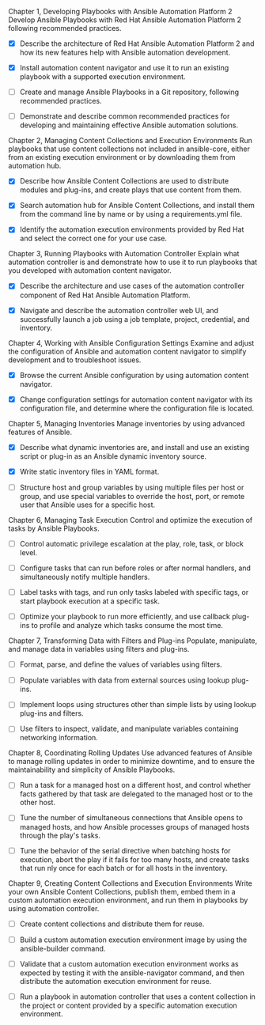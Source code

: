 Chapter 1, Developing Playbooks with Ansible Automation Platform 2
Develop Ansible Playbooks with Red Hat Ansible Automation Platform 2 following recommended practices.

- [x] Describe the architecture of Red Hat Ansible Automation Platform 2 and how its new features
help with Ansible automation development.

- [x] Install automation content navigator and use it to run an existing playbook with a supported
execution environment.

- [ ] Create and manage Ansible Playbooks in a Git repository, following recommended practices.

- [ ] Demonstrate and describe common recommended practices for developing and maintaining
effective Ansible automation solutions.

Chapter 2, Managing Content Collections and Execution Environments
Run playbooks that use content collections not included in ansible-core, either from an existing execution environment or by downloading them from automation hub.

- [x] Describe how Ansible Content Collections are used to distribute modules and plug-ins, and
create plays that use content from them.

- [x] Search automation hub for Ansible Content Collections, and install them from the command line
by name or by using a requirements.yml file.

- [x] Identify the automation execution environments provided by Red Hat and select the correct one
for your use case.

Chapter 3, Running Playbooks with Automation Controller
Explain what automation controller is and demonstrate how to use it to run playbooks that you developed with automation content navigator.

- [x] Describe the architecture and use cases of the automation controller component of Red Hat Ansible Automation Platform.

- [x] Navigate and describe the automation controller web UI, and successfully launch a job using a job template, project, credential, and inventory.

Chapter 4, Working with Ansible Configuration Settings
Examine and adjust the configuration of Ansible and automation content navigator to simplify development and to troubleshoot issues.

- [x] Browse the current Ansible configuration by using automation content navigator.

- [x] Change configuration settings for automation content navigator with its configuration file, and determine where the configuration file is located.

Chapter 5, Managing Inventories
Manage inventories by using advanced features of Ansible.

- [x] Describe what dynamic inventories are, and install and use an existing script or plug-in as an Ansible dynamic inventory source.

- [x] Write static inventory files in YAML format.

- [ ] Structure host and group variables by using multiple files per host or group, and use special variables to override the host, port, or remote user that Ansible uses for a specific host.

Chapter 6, Managing Task Execution
Control and optimize the execution of tasks by Ansible Playbooks.

- [ ] Control automatic privilege escalation at the play, role, task, or block level.

- [ ] Configure tasks that can run before roles or after normal handlers, and simultaneously notify multiple handlers.

- [ ] Label tasks with tags, and run only tasks labeled with specific tags, or start playbook execution at a specific task.

- [ ] Optimize your playbook to run more efficiently, and use callback plug-ins to profile and analyze which tasks consume the most time.

Chapter 7, Transforming Data with Filters and Plug-ins
Populate, manipulate, and manage data in variables using filters and plug-ins.

- [ ] Format, parse, and define the values of variables using filters.

- [ ] Populate variables with data from external sources using lookup plug-ins.

- [ ] Implement loops using structures other than simple lists by using lookup plug-ins and filters.

- [ ] Use filters to inspect, validate, and manipulate variables containing networking information.

Chapter 8, Coordinating Rolling Updates
Use advanced features of Ansible to manage rolling updates in order to minimize downtime, and to ensure the maintainability and simplicity of Ansible Playbooks.

- [ ] Run a task for a managed host on a different host, and control whether facts gathered by that task are delegated to the managed host or to the other host.

- [ ] Tune the number of simultaneous connections that Ansible opens to managed hosts, and how Ansible processes groups of managed hosts through the play's tasks.

- [ ] Tune the behavior of the serial directive when batching hosts for execution, abort the play if it fails for too many hosts, and create tasks that run  nly once for each batch or for all hosts in the inventory.

Chapter 9, Creating Content Collections and Execution Environments
Write your own Ansible Content Collections, publish them, embed them in a custom automation
execution environment, and run them in playbooks by using automation controller.

- [ ] Create content collections and distribute them for reuse.

- [ ] Build a custom automation execution environment image by using the ansible-builder command.

- [ ] Validate that a custom automation execution environment works as expected by testing it with the ansible-navigator command, and then distribute the automation execution environment for reuse.

- [ ] Run a playbook in automation controller that uses a content collection in the project or content provided by a specific automation execution environment.

